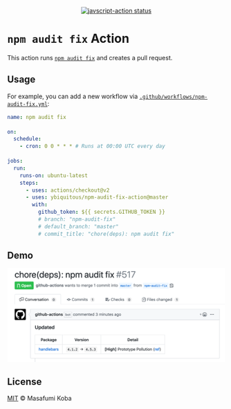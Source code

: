 <p align="center">
  <a href="https://github.com/ybiquitous/npm-audit-fix-action/actions"><img alt="javscript-action status" src="https://github.com/ybiquitous/npm-audit-fix-action/workflows/units-test/badge.svg"></a>
</p>

# `npm audit fix` Action

This action runs [`npm audit fix`](https://docs.npmjs.com/cli/audit) and creates a pull request.

## Usage

For example, you can add a new workflow via [`.github/workflows/npm-audit-fix.yml`](.github/workflows/npm-audit-fix.yml):

```yaml
name: npm audit fix

on:
  schedule:
    - cron: 0 0 * * * # Runs at 00:00 UTC every day

jobs:
  run:
    runs-on: ubuntu-latest
    steps:
      - uses: actions/checkout@v2
      - uses: ybiquitous/npm-audit-fix-action@master
        with:
          github_token: ${{ secrets.GITHUB_TOKEN }}
          # branch: "npm-audit-fix"
          # default_branch: "master"
          # commit_title: "chore(deps): npm audit fix"
```

## Demo

![A pull request for demo](demo.png)

## License

[MIT](LICENSE) © Masafumi Koba
